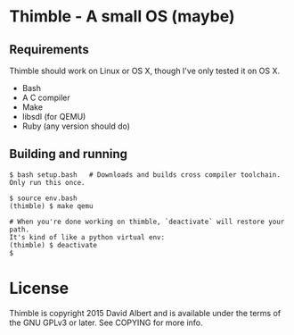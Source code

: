 # Thimble - A small OS (maybe)

## Requirements

Thimble should work on Linux or OS X, though I've only tested it on OS X.

- Bash
- A C compiler
- Make
- libsdl (for QEMU)
- Ruby (any version should do)

## Building and running

```
$ bash setup.bash   # Downloads and builds cross compiler toolchain. Only run this once.

$ source env.bash
(thimble) $ make qemu

# When you're done working on thimble, `deactivate` will restore your path.
It's kind of like a python virtual env:
(thimble) $ deactivate
$
```

# License

Thimble is copyright 2015 David Albert and is available under the terms of the GNU GPLv3 or later. See COPYING for more info.
